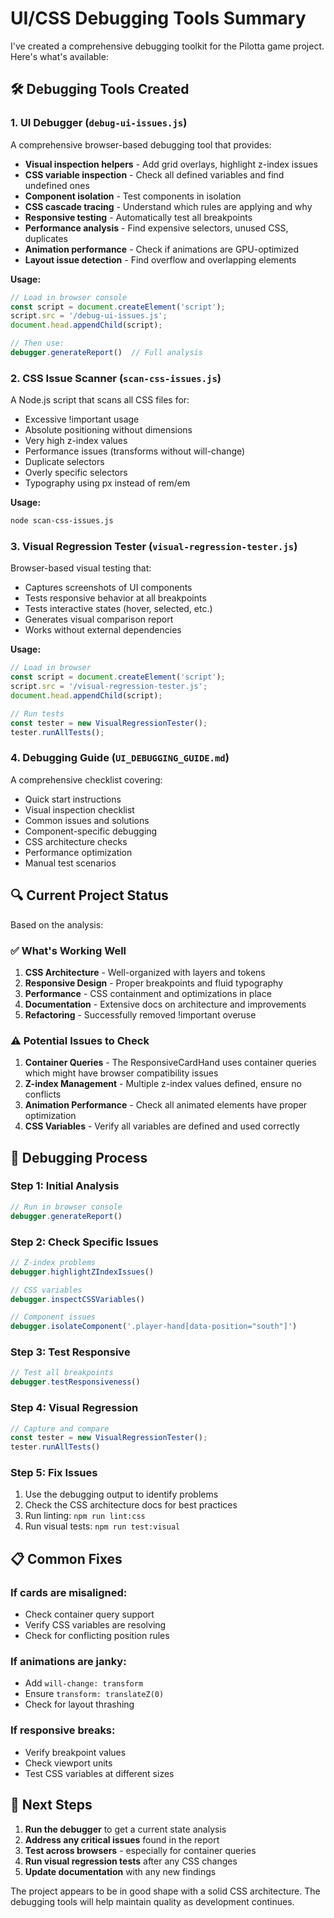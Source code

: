 # UI/CSS Debugging Tools Summary

I've created a comprehensive debugging toolkit for the Pilotta game project. Here's what's available:

## 🛠️ Debugging Tools Created

### 1. **UI Debugger** (`debug-ui-issues.js`)
A comprehensive browser-based debugging tool that provides:
- **Visual inspection helpers** - Add grid overlays, highlight z-index issues
- **CSS variable inspection** - Check all defined variables and find undefined ones
- **Component isolation** - Test components in isolation
- **CSS cascade tracing** - Understand which rules are applying and why
- **Responsive testing** - Automatically test all breakpoints
- **Performance analysis** - Find expensive selectors, unused CSS, duplicates
- **Animation performance** - Check if animations are GPU-optimized
- **Layout issue detection** - Find overflow and overlapping elements

**Usage:**
```javascript
// Load in browser console
const script = document.createElement('script');
script.src = '/debug-ui-issues.js';
document.head.appendChild(script);

// Then use:
debugger.generateReport()  // Full analysis
```

### 2. **CSS Issue Scanner** (`scan-css-issues.js`)
A Node.js script that scans all CSS files for:
- Excessive !important usage
- Absolute positioning without dimensions
- Very high z-index values
- Performance issues (transforms without will-change)
- Duplicate selectors
- Overly specific selectors
- Typography using px instead of rem/em

**Usage:**
```bash
node scan-css-issues.js
```

### 3. **Visual Regression Tester** (`visual-regression-tester.js`)
Browser-based visual testing that:
- Captures screenshots of UI components
- Tests responsive behavior at all breakpoints
- Tests interactive states (hover, selected, etc.)
- Generates visual comparison report
- Works without external dependencies

**Usage:**
```javascript
// Load in browser
const script = document.createElement('script');
script.src = '/visual-regression-tester.js';
document.head.appendChild(script);

// Run tests
const tester = new VisualRegressionTester();
tester.runAllTests();
```

### 4. **Debugging Guide** (`UI_DEBUGGING_GUIDE.md`)
A comprehensive checklist covering:
- Quick start instructions
- Visual inspection checklist
- Common issues and solutions
- Component-specific debugging
- CSS architecture checks
- Performance optimization
- Manual test scenarios

## 🔍 Current Project Status

Based on the analysis:

### ✅ What's Working Well
1. **CSS Architecture** - Well-organized with layers and tokens
2. **Responsive Design** - Proper breakpoints and fluid typography
3. **Performance** - CSS containment and optimizations in place
4. **Documentation** - Extensive docs on architecture and improvements
5. **Refactoring** - Successfully removed !important overuse

### ⚠️ Potential Issues to Check

1. **Container Queries** - The ResponsiveCardHand uses container queries which might have browser compatibility issues
2. **Z-index Management** - Multiple z-index values defined, ensure no conflicts
3. **Animation Performance** - Check all animated elements have proper optimization
4. **CSS Variables** - Verify all variables are defined and used correctly

## 🚀 Debugging Process

### Step 1: Initial Analysis
```javascript
// Run in browser console
debugger.generateReport()
```

### Step 2: Check Specific Issues
```javascript
// Z-index problems
debugger.highlightZIndexIssues()

// CSS variables
debugger.inspectCSSVariables()

// Component issues
debugger.isolateComponent('.player-hand[data-position="south"]')
```

### Step 3: Test Responsive
```javascript
// Test all breakpoints
debugger.testResponsiveness()
```

### Step 4: Visual Regression
```javascript
// Capture and compare
const tester = new VisualRegressionTester();
tester.runAllTests()
```

### Step 5: Fix Issues
1. Use the debugging output to identify problems
2. Check the CSS architecture docs for best practices
3. Run linting: `npm run lint:css`
4. Run visual tests: `npm run test:visual`

## 📋 Common Fixes

### If cards are misaligned:
- Check container query support
- Verify CSS variables are resolving
- Check for conflicting position rules

### If animations are janky:
- Add `will-change: transform`
- Ensure `transform: translateZ(0)`
- Check for layout thrashing

### If responsive breaks:
- Verify breakpoint values
- Check viewport units
- Test CSS variables at different sizes

## 🎯 Next Steps

1. **Run the debugger** to get a current state analysis
2. **Address any critical issues** found in the report
3. **Test across browsers** - especially for container queries
4. **Run visual regression tests** after any CSS changes
5. **Update documentation** with any new findings

The project appears to be in good shape with a solid CSS architecture. The debugging tools will help maintain quality as development continues.
